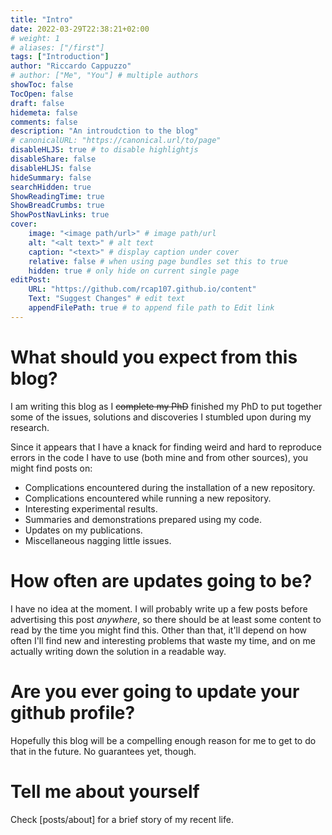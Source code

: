 ```yaml
---
title: "Intro"
date: 2022-03-29T22:38:21+02:00
# weight: 1
# aliases: ["/first"]
tags: ["Introduction"]
author: "Riccardo Cappuzzo"
# author: ["Me", "You"] # multiple authors
showToc: false
TocOpen: false
draft: false
hidemeta: false
comments: false
description: "An introudction to the blog"
# canonicalURL: "https://canonical.url/to/page"
disableHLJS: true # to disable highlightjs
disableShare: false
disableHLJS: false
hideSummary: false
searchHidden: true
ShowReadingTime: true
ShowBreadCrumbs: true
ShowPostNavLinks: true
cover:
    image: "<image path/url>" # image path/url
    alt: "<alt text>" # alt text
    caption: "<text>" # display caption under cover
    relative: false # when using page bundles set this to true
    hidden: true # only hide on current single page
editPost:
    URL: "https://github.com/rcap107.github.io/content"
    Text: "Suggest Changes" # edit text
    appendFilePath: true # to append file path to Edit link
---
```



# What should you expect from this blog?
I am writing this blog as I ~~complete my PhD~~ finished my PhD to put together
some of the issues, solutions and discoveries I stumbled upon during my research.

Since it appears that I have a knack for finding weird and hard to reproduce
errors in the code I have to use (both mine and from other sources), you might
find posts on:
* Complications encountered during the installation of a new repository.
* Complications encountered while running a new repository.
* Interesting experimental results.
* Summaries and demonstrations prepared using my code.
* Updates on my publications.
* Miscellaneous nagging little issues.

# How often are updates going to be?
I have no idea at the moment. I will probably write up a few posts before
advertising this post *anywhere*, so there should be at least some content to
read by the time you might find this. Other than that, it'll depend on how often
I'll find new and interesting problems that waste my time, and on me actually
writing down the solution in a readable way.

# Are you ever going to update your github profile?
Hopefully this blog will be a compelling enough reason for me to get to do that
in the future. No guarantees yet, though.

# Tell me about yourself
Check [posts/about] for a brief story of my recent life. 
